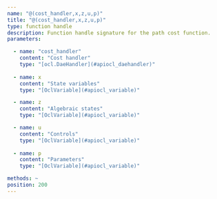 ```yaml
---
name: "@(cost_handler,x,z,u,p)"
title: "@(cost_handler,x,z,u,p)"
type: function handle
description: Function handle signature for the path cost function.
parameters: 

  - name: "cost_handler"
    content: "Cost handler"
    type: "[ocl.DaeHandler](#apiocl_daehandler)"
    
  - name: x
    content: "State variables"
    type: "[OclVariable](#apiocl_variable)"

  - name: z
    content: "Algebraic states"
    type: "[OclVariable](#apiocl_variable)"

  - name: u
    content: "Controls"
    type: "[OclVariable](#apiocl_variable)"
    
  - name: p
    content: "Parameters"
    type: "[OclVariable](#apiocl_variable)"

methods: ~
position: 200
---
```

